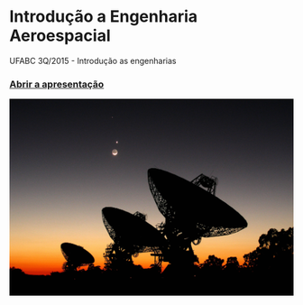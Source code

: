 # Introdução a Engenharia Aeroespacial

UFABC 3Q/2015 - Introdução as engenharias

### [Abrir a apresentação](./docs/ApresentacaoAeroespacial.pdf)

![SETI](./docs/images/planetalignment_white_big.jpg)
